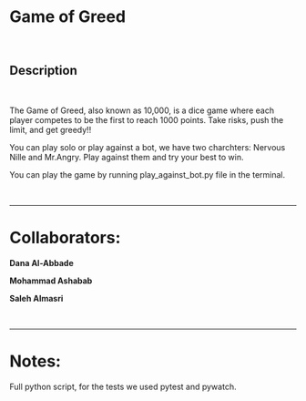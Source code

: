 # Game of Greed

<br>

## Description

<br>

The Game of Greed, also known as 10,000, is a dice game where each player competes to be the first to reach 1000 points. Take risks, push the limit, and get greedy!!

You can play solo or play against a bot, we have two charchters: Nervous Nille and Mr.Angry. Play against them and try your best to win. 

You can play the game by running play_against_bot.py file in the terminal. 


<br>

____

# Collaborators:

**Dana Al-Abbade**

**Mohammad Ashabab**

**Saleh Almasri**


<br>
<hr>



# Notes:

Full python script, for the tests we used pytest and pywatch.

